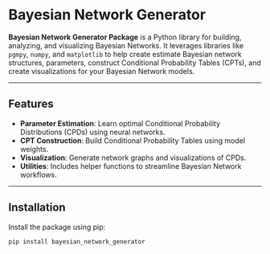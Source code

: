 # Bayesian Network Generator

**Bayesian Network Generator Package** is a Python library for building, analyzing, and visualizing Bayesian Networks. It leverages libraries like `pgmpy`, `numpy`, and `matplotlib` to help create estimate Bayesian network structures, parameters, construct Conditional Probability Tables (CPTs), and create visualizations for your Bayesian Network models.

---

## Features

- **Parameter Estimation**: Learn optimal Conditional Probability Distributions (CPDs) using neural networks.
- **CPT Construction**: Build Conditional Probability Tables using model weights.
- **Visualization**: Generate network graphs and visualizations of CPDs.
- **Utilities**: Includes helper functions to streamline Bayesian Network workflows.

---

## Installation

Install the package using pip:

```bash
pip install bayesian_network_generator
